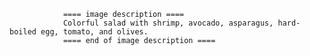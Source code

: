 
                ==== image description ====
                Colorful salad with shrimp, avocado, asparagus, hard-boiled egg, tomato, and olives.
                ==== end of image description ====
                